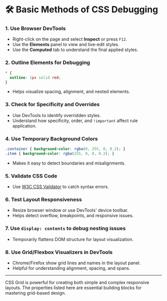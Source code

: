 # 🛠️ Basic Methods of CSS Debugging

### 1. **Use Browser DevTools**

* Right-click on the page and select **Inspect** or press `F12`.
* Use the **Elements** panel to view and live-edit styles.
* Use the **Computed** tab to understand the final applied styles.

### 2. **Outline Elements for Debugging**

```css
* {
  outline: 1px solid red;
}
```

* Helps visualize spacing, alignment, and nested elements.

### 3. **Check for Specificity and Overrides**

* Use DevTools to identify overridden styles.
* Understand how specificity, order, and `!important` affect rule application.

### 4. **Use Temporary Background Colors**

```css
.container { background-color: rgba(0, 255, 0, 0.2); }
.item { background-color: rgba(255, 0, 0, 0.2); }
```

* Makes it easy to detect boundaries and misalignments.

### 5. **Validate CSS Code**

* Use [W3C CSS Validator](https://jigsaw.w3.org/css-validator/) to catch syntax errors.

### 6. **Test Layout Responsiveness**

* Resize browser window or use DevTools' device toolbar.
* Helps detect overflow, breakpoints, and responsive issues.

### 7. **Use `display: contents` to debug nesting issues**

* Temporarily flattens DOM structure for layout visualization.

### 8. **Use Grid/Flexbox Visualizers in DevTools**

* Chrome/Firefox show grid lines and names in the layout panel.
* Helpful for understanding alignment, spacing, and spans.

---

CSS Grid is powerful for creating both simple and complex responsive layouts. The properties listed here are essential building blocks for mastering grid-based design.
